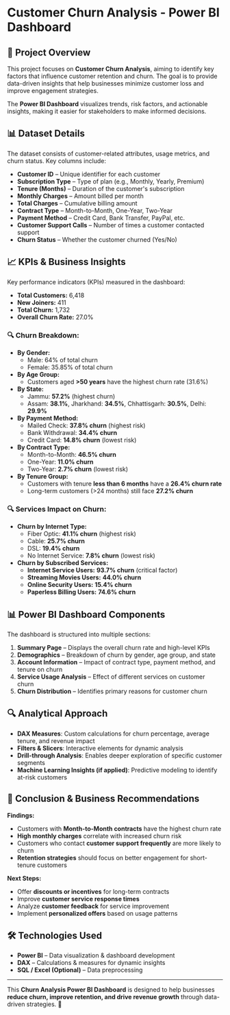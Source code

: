 # Customer Churn Analysis - Power BI Dashboard

## 📌 Project Overview
This project focuses on **Customer Churn Analysis**, aiming to identify key factors that influence customer retention and churn. The goal is to provide data-driven insights that help businesses minimize customer loss and improve engagement strategies. 

The **Power BI Dashboard** visualizes trends, risk factors, and actionable insights, making it easier for stakeholders to make informed decisions.

## 📊 Dataset Details
The dataset consists of customer-related attributes, usage metrics, and churn status. Key columns include:
- **Customer ID** – Unique identifier for each customer
- **Subscription Type** – Type of plan (e.g., Monthly, Yearly, Premium)
- **Tenure (Months)** – Duration of the customer's subscription
- **Monthly Charges** – Amount billed per month
- **Total Charges** – Cumulative billing amount
- **Contract Type** – Month-to-Month, One-Year, Two-Year
- **Payment Method** – Credit Card, Bank Transfer, PayPal, etc.
- **Customer Support Calls** – Number of times a customer contacted support
- **Churn Status** – Whether the customer churned (Yes/No)

## 📈 KPIs & Business Insights
Key performance indicators (KPIs) measured in the dashboard:
- **Total Customers:** 6,418
- **New Joiners:** 411
- **Total Churn:** 1,732
- **Overall Churn Rate:** 27.0%

### 🔍 Churn Breakdown:
- **By Gender:**
  - Male: 64% of total churn
  - Female: 35.85% of total churn
- **By Age Group:**
  - Customers aged **>50 years** have the highest churn rate (31.6%)
- **By State:**
  - Jammu: **57.2%** (highest churn)
  - Assam: **38.1%**, Jharkhand: **34.5%**, Chhattisgarh: **30.5%**, Delhi: **29.9%**
- **By Payment Method:**
  - Mailed Check: **37.8% churn** (highest risk)
  - Bank Withdrawal: **34.4% churn**
  - Credit Card: **14.8% churn** (lowest risk)
- **By Contract Type:**
  - Month-to-Month: **46.5% churn**
  - One-Year: **11.0% churn**
  - Two-Year: **2.7% churn** (lowest risk)
- **By Tenure Group:**
  - Customers with tenure **less than 6 months** have a **26.4% churn rate**
  - Long-term customers (>24 months) still face **27.2% churn**

### 🔍 Services Impact on Churn:
- **Churn by Internet Type:**
  - Fiber Optic: **41.1% churn** (highest risk)
  - Cable: **25.7% churn**
  - DSL: **19.4% churn**
  - No Internet Service: **7.8% churn** (lowest risk)
- **Churn by Subscribed Services:**
  - **Internet Service Users:** **93.7% churn** (critical factor)
  - **Streaming Movies Users:** **44.0% churn**
  - **Online Security Users:** **15.4% churn**
  - **Paperless Billing Users:** **74.6% churn**

## 📊 Power BI Dashboard Components
The dashboard is structured into multiple sections:
1. **Summary Page** – Displays the overall churn rate and high-level KPIs
2. **Demographics** – Breakdown of churn by gender, age group, and state
3. **Account Information** – Impact of contract type, payment method, and tenure on churn
4. **Service Usage Analysis** – Effect of different services on customer churn
5. **Churn Distribution** – Identifies primary reasons for customer churn

## 🔍 Analytical Approach
- **DAX Measures**: Custom calculations for churn percentage, average tenure, and revenue impact
- **Filters & Slicers**: Interactive elements for dynamic analysis
- **Drill-through Analysis**: Enables deeper exploration of specific customer segments
- **Machine Learning Insights (if applied)**: Predictive modeling to identify at-risk customers

## 📌 Conclusion & Business Recommendations
**Findings:**
- Customers with **Month-to-Month contracts** have the highest churn rate
- **High monthly charges** correlate with increased churn risk
- Customers who contact **customer support frequently** are more likely to churn
- **Retention strategies** should focus on better engagement for short-tenure customers

**Next Steps:**
- Offer **discounts or incentives** for long-term contracts
- Improve **customer service response times**
- Analyze **customer feedback** for service improvement
- Implement **personalized offers** based on usage patterns

## 🛠️ Technologies Used
- **Power BI** – Data visualization & dashboard development
- **DAX** – Calculations & measures for dynamic insights
- **SQL / Excel (Optional)** – Data preprocessing

---
This **Churn Analysis Power BI Dashboard** is designed to help businesses **reduce churn, improve retention, and drive revenue growth** through data-driven strategies. 🚀

